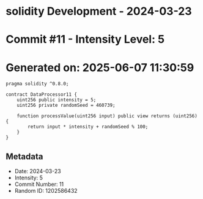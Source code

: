 ﻿# solidity Development - 2024-03-23
# Commit #11 - Intensity Level: 5
# Generated on: 2025-06-07 11:30:59
```solidity
pragma solidity ^0.8.0;

contract DataProcessor11 {
    uint256 public intensity = 5;
    uint256 private randomSeed = 460739;

    function processValue(uint256 input) public view returns (uint256) {
        return input * intensity + randomSeed % 100;
    }
}
```
## Metadata
- Date: 2024-03-23
- Intensity: 5
- Commit Number: 11
- Random ID: 1202586432
